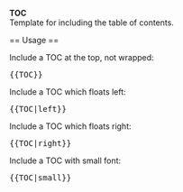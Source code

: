 <includeonly><div style="{{#ifeq:{{{1|}}}|small|font-size: 0.75em|}}{{#ifeq:{{{1|}}}|left|float: left|}}{{#ifeq:{{{1|}}}|right|float: right|}}">__TOC__</div></includeonly><noinclude>
Template for including the table of contents.

== Usage ==

Include a TOC at the top, not wrapped:
<pre>
{{TOC}}
</pre>


Include a TOC which floats left:
<pre>
{{TOC|left}}
</pre>


Include a TOC which floats right:
<pre>
{{TOC|right}}
</pre>


Include a TOC with small font:
<pre>
{{TOC|small}}
</pre>
</noinclude>
